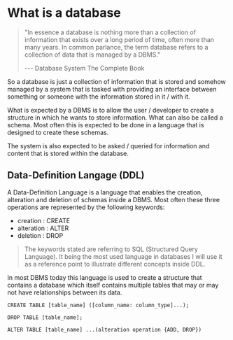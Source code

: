 # What is a database

> "In essence a database is nothing more than a collection of information that exists over a long period of time, often more than many years.
> In common parlance, the term database refers to a collection of data that is managed by a DBMS."
>
> --- Database System The Complete Book


So a database is just a collection of information that is stored
and somehow managed by a system that is tasked with providing an
interface between something or someone with the information stored in it / with it.


What is expected by a DBMS is to allow the user / developer to create a structure in which he wants to store information. What can also be called a schema.
Most often this is expected to be done in a language that is designed to create these schemas.	


The system is also expected to be asked / queried for information and content that is stored within the database.


## Data-Definition Langage (DDL)

A Data-Definition Language is a language that enables the creation, alteration and deletion of schemas inside a DBMS.
Most often these three operations are represented by the following keywords:

* creation : CREATE
* alteration : ALTER
* deletion : DROP

> The keywords stated are referring to SQL (Structured Query Language). It being the most used language in databases I will use it as a reference point to illustrate different
> concepts inside DDL.

In most DBMS today this language is used to create a structure that contains a database which itself contains multiple tables that may or may not have relationships between its data.

	CREATE TABLE [table_name] ([column_name: column_type]...);

	DROP TABLE [table_name];

	ALTER TABLE [table_name] ...(alteration operation {ADD, DROP})
